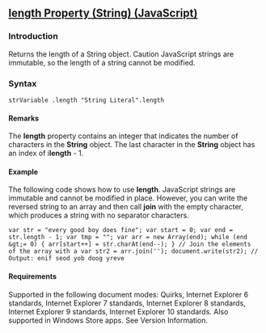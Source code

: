 ## [length Property (String) (JavaScript)](length-Property__String.html)

### Introduction 

 Returns the length of a String object. Caution JavaScript strings are immutable, so the length of a string cannot be modified.

### Syntax 

```
strVariable .length "String Literal".length
```

#### Remarks 

<div id="languageReferenceRemarksSection" class="section" name="collapseableSection" style="">
  <p xmlns:util="util">
    The <b>length</b> property contains an integer that indicates the number of characters in the <b>String</b> object. The last character in the <b>String</b> object has an index of i<b>length</b> -
    1.
  </p>
</div>

#### Example 

<p xmlns:util="util">
  The following code shows how to use <b>length</b>. JavaScript strings are immutable and cannot be modified in place. However, you can write the reversed string to an array and then call <b>join</b>
  with the empty character, which produces a string with no separator characters.
</p>

```
var str = "every good boy does fine"; var start = 0; var end = str.length - 1; var tmp = ""; var arr = new Array(end); while (end &gt;= 0) { arr[start++] = str.charAt(end--); } // Join the elements
of the array with a var str2 = arr.join(''); document.write(str2); // Output: enif seod yob doog yreve
```

#### Requirements 

<div id="requirementsTitleSection" class="section" name="collapseableSection" style="">
  <p xmlns:util="util"></p>
  <p>
    Supported in the following document modes: Quirks, Internet Explorer 6 standards, Internet Explorer 7 standards, Internet Explorer 8 standards, Internet Explorer 9 standards, Internet Explorer 10
    standards. Also supported in Windows Store apps. See Version Information.
  </p>
</div>

